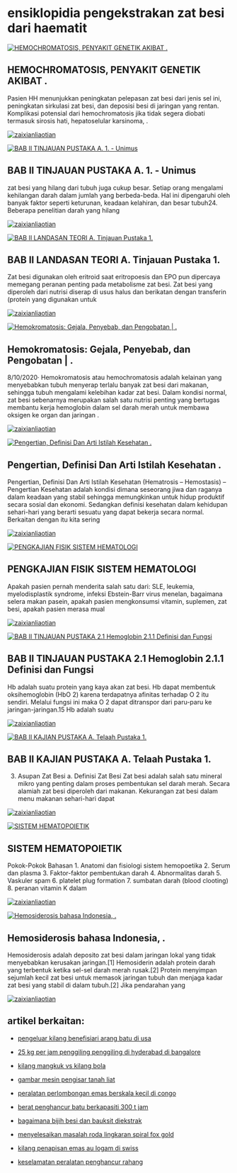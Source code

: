 # ensiklopidia pengekstrakan zat besi dari haematit
<a href="https://mnn.zoosnet.net/LR/Chatpre.aspx?id=MNN94995150&p=https://topgrinding.com/" target="_blank">![HEMOCHROMATOSIS, PENYAKIT GENETIK AKIBAT .](https://github.com/technlg/images/blob/main/32.jpg)</a>
## HEMOCHROMATOSIS, PENYAKIT GENETIK AKIBAT .
Pasien HH menunjukkan peningkatan pelepasan zat besi dari jenis sel ini, peningkatan sirkulasi zat besi, dan deposisi besi di jaringan yang rentan. Komplikasi potensial dari hemochromatosis jika tidak segera diobati termasuk sirosis hati, hepatoselular karsinoma, .
<a href="https://mnn.zoosnet.net/LR/Chatpre.aspx?id=MNN94995150&p=https://topgrinding.com/" target="_blank"><img src="https://github.com/technlg/images/raw/main/chat11.jpg" alt="zaixianliaotian"/></a><a href="//whatsapp.shibangsoft.com/WhatsApp.php" ><img src="https://github.com/technlg/images/raw/main/chat11.png" alt=""></a>
<a href="https://mnn.zoosnet.net/LR/Chatpre.aspx?id=MNN94995150&p=https://topgrinding.com/" target="_blank">![BAB II TINJAUAN PUSTAKA A. 1. - Unimus](https://github.com/technlg/images/blob/main/33.jpg)</a>
## BAB II TINJAUAN PUSTAKA A. 1. - Unimus
zat besi yang hilang dari tubuh juga cukup besar. Setiap orang mengalami kehilangan darah dalam jumlah yang berbeda-beda. Hal ini dipengaruhi oleh banyak faktor seperti keturunan, keadaan kelahiran, dan besar tubuh24. Beberapa penelitian darah yang hilang 
<a href="https://mnn.zoosnet.net/LR/Chatpre.aspx?id=MNN94995150&p=https://topgrinding.com/" target="_blank"><img src="https://github.com/technlg/images/raw/main/chat11.jpg" alt="zaixianliaotian"/></a><a href="//whatsapp.shibangsoft.com/WhatsApp.php" ><img src="https://github.com/technlg/images/raw/main/chat11.png" alt=""></a>
<a href="https://mnn.zoosnet.net/LR/Chatpre.aspx?id=MNN94995150&p=https://topgrinding.com/" target="_blank">![BAB II LANDASAN TEORI A. Tinjauan Pustaka 1.](https://github.com/technlg/images/blob/main/59.jpg)</a>
## BAB II LANDASAN TEORI A. Tinjauan Pustaka 1.
Zat besi digunakan oleh eritroid saat eritropoesis dan EPO pun dipercaya memegang peranan penting pada metabolisme zat besi. Zat besi yang diperoleh dari nutrisi diserap di usus halus dan berikatan dengan transferin (protein yang digunakan untuk
<a href="https://mnn.zoosnet.net/LR/Chatpre.aspx?id=MNN94995150&p=https://topgrinding.com/" target="_blank"><img src="https://github.com/technlg/images/raw/main/chat11.jpg" alt="zaixianliaotian"/></a><a href="//whatsapp.shibangsoft.com/WhatsApp.php" ><img src="https://github.com/technlg/images/raw/main/chat11.png" alt=""></a>
<a href="https://mnn.zoosnet.net/LR/Chatpre.aspx?id=MNN94995150&p=https://topgrinding.com/" target="_blank">![Hemokromatosis: Gejala, Penyebab, dan Pengobatan | .](https://github.com/technlg/images/blob/main/12.jpg)</a>
## Hemokromatosis: Gejala, Penyebab, dan Pengobatan | .
8/10/2020· Hemokromatosis atau hemochromatosis adalah kelainan yang menyebabkan tubuh menyerap terlalu banyak zat besi dari makanan, sehingga tubuh mengalami kelebihan kadar zat besi. Dalam kondisi normal, zat besi sebenarnya merupakan salah satu nutrisi penting yang bertugas membantu kerja hemoglobin dalam sel darah merah untuk membawa oksigen ke organ dan jaringan .
<a href="https://mnn.zoosnet.net/LR/Chatpre.aspx?id=MNN94995150&p=https://topgrinding.com/" target="_blank"><img src="https://github.com/technlg/images/raw/main/chat11.jpg" alt="zaixianliaotian"/></a><a href="//whatsapp.shibangsoft.com/WhatsApp.php" ><img src="https://github.com/technlg/images/raw/main/chat11.png" alt=""></a>
<a href="https://mnn.zoosnet.net/LR/Chatpre.aspx?id=MNN94995150&p=https://topgrinding.com/" target="_blank">![Pengertian, Definisi Dan Arti Istilah Kesehatan .](https://github.com/technlg/images/blob/main/42.jpg)</a>
## Pengertian, Definisi Dan Arti Istilah Kesehatan .
Pengertian, Definisi Dan Arti Istilah Kesehatan (Hematrosis – Hemostasis) – Pengertian Kesehatan adalah kondisi dimana seseorang jiwa dan raganya dalam keadaan yang stabil sehingga memungkinkan untuk hidup produktif secara sosial dan ekonomi. Sedangkan definisi kesehatan dalam kehidupan sehari-hari yang berarti sesuatu yang dapat bekerja secara normal. Berkaitan dengan itu kita sering 
<a href="https://mnn.zoosnet.net/LR/Chatpre.aspx?id=MNN94995150&p=https://topgrinding.com/" target="_blank"><img src="https://github.com/technlg/images/raw/main/chat11.jpg" alt="zaixianliaotian"/></a><a href="//whatsapp.shibangsoft.com/WhatsApp.php" ><img src="https://github.com/technlg/images/raw/main/chat11.png" alt=""></a>
<a href="https://mnn.zoosnet.net/LR/Chatpre.aspx?id=MNN94995150&p=https://topgrinding.com/" target="_blank">![PENGKAJIAN FISIK SISTEM HEMATOLOGI](https://github.com/technlg/images/blob/main/9.jpg)</a>
## PENGKAJIAN FISIK SISTEM HEMATOLOGI
Apakah pasien pernah menderita salah satu dari: SLE, leukemia, myelodisplastik syndrome, infeksi Ebstein-Barr virus  menelan, bagaimana selera makan pasein, apakah pasien mengkonsumsi vitamin, suplemen, zat besi, apakah pasien merasa mual 
<a href="https://mnn.zoosnet.net/LR/Chatpre.aspx?id=MNN94995150&p=https://topgrinding.com/" target="_blank"><img src="https://github.com/technlg/images/raw/main/chat11.jpg" alt="zaixianliaotian"/></a><a href="//whatsapp.shibangsoft.com/WhatsApp.php" ><img src="https://github.com/technlg/images/raw/main/chat11.png" alt=""></a>
<a href="https://mnn.zoosnet.net/LR/Chatpre.aspx?id=MNN94995150&p=https://topgrinding.com/" target="_blank">![BAB II TINJAUAN PUSTAKA 2.1 Hemoglobin 2.1.1 Definisi dan Fungsi](https://github.com/technlg/images/blob/main/55.jpg)</a>
## BAB II TINJAUAN PUSTAKA 2.1 Hemoglobin 2.1.1 Definisi dan Fungsi
Hb adalah suatu protein yang kaya akan zat besi. Hb dapat membentuk oksihemoglobin (HbO 2) karena terdapatnya afinitas terhadap O 2 itu sendiri. Melalui fungsi ini maka O 2 dapat ditranspor dari paru-paru ke jaringan-jaringan.15 Hb adalah suatu
<a href="https://mnn.zoosnet.net/LR/Chatpre.aspx?id=MNN94995150&p=https://topgrinding.com/" target="_blank"><img src="https://github.com/technlg/images/raw/main/chat11.jpg" alt="zaixianliaotian"/></a><a href="//whatsapp.shibangsoft.com/WhatsApp.php" ><img src="https://github.com/technlg/images/raw/main/chat11.png" alt=""></a>
<a href="https://mnn.zoosnet.net/LR/Chatpre.aspx?id=MNN94995150&p=https://topgrinding.com/" target="_blank">![BAB II KAJIAN PUSTAKA A. Telaah Pustaka 1.](https://github.com/technlg/images/blob/main/21.jpg)</a>
## BAB II KAJIAN PUSTAKA A. Telaah Pustaka 1.
3. Asupan Zat Besi a. Definisi Zat Besi Zat besi adalah salah satu mineral mikro yang penting dalam proses pembentukan sel darah merah. Secara alamiah zat besi diperoleh dari makanan. Kekurangan zat besi dalam menu makanan sehari-hari dapat
<a href="https://mnn.zoosnet.net/LR/Chatpre.aspx?id=MNN94995150&p=https://topgrinding.com/" target="_blank"><img src="https://github.com/technlg/images/raw/main/chat11.jpg" alt="zaixianliaotian"/></a><a href="//whatsapp.shibangsoft.com/WhatsApp.php" ><img src="https://github.com/technlg/images/raw/main/chat11.png" alt=""></a>
<a href="https://mnn.zoosnet.net/LR/Chatpre.aspx?id=MNN94995150&p=https://topgrinding.com/" target="_blank">![SISTEM HEMATOPOIETIK](https://github.com/technlg/images/blob/main/39.jpg)</a>
## SISTEM HEMATOPOIETIK
Pokok-Pokok Bahasan 1. Anatomi dan fisiologi sistem hemopoetika 2. Serum dan plasma 3. Faktor-faktor pembentukan darah 4. Abnormalitas darah 5. Vaskuler spam 6. platelet plug formation 7. sumbatan darah (blood clooting) 8. peranan vitamin K dalam
<a href="https://mnn.zoosnet.net/LR/Chatpre.aspx?id=MNN94995150&p=https://topgrinding.com/" target="_blank"><img src="https://github.com/technlg/images/raw/main/chat11.jpg" alt="zaixianliaotian"/></a><a href="//whatsapp.shibangsoft.com/WhatsApp.php" ><img src="https://github.com/technlg/images/raw/main/chat11.png" alt=""></a>
<a href="https://mnn.zoosnet.net/LR/Chatpre.aspx?id=MNN94995150&p=https://topgrinding.com/" target="_blank">![Hemosiderosis bahasa Indonesia, .](https://github.com/technlg/images/blob/main/59.jpg)</a>
## Hemosiderosis bahasa Indonesia, .
Hemosiderosis adalah deposito zat besi dalam jaringan lokal yang tidak menyebabkan kerusakan jaringan.[1] Hemosiderin adalah protein darah yang terbentuk ketika sel-sel darah merah rusak.[2] Protein menyimpan sejumlah kecil zat besi untuk memasok jaringan tubuh dan menjaga kadar zat besi yang stabil di dalam tubuh.[2] Jika pendarahan yang 
<a href="https://mnn.zoosnet.net/LR/Chatpre.aspx?id=MNN94995150&p=https://topgrinding.com/" target="_blank"><img src="https://github.com/technlg/images/raw/main/chat11.jpg" alt="zaixianliaotian"/></a><a href="//whatsapp.shibangsoft.com/WhatsApp.php" ><img src="https://github.com/technlg/images/raw/main/chat11.png" alt=""></a>
## artikel berkaitan:
* [pengeluar kilang benefisiari arang batu di usa](pengeluar%20kilang%20benefisiari%20arang%20batu%20di%20usa.md)
* [25 kg per jam penggiling penggiling di hyderabad di bangalore](25%20kg%20per%20jam%20penggiling%20penggiling%20di%20hyderabad%20di%20bangalore.md)
* [kilang mangkuk vs kilang bola](kilang%20mangkuk%20vs%20kilang%20bola.md)
* [gambar mesin pengisar tanah liat](gambar%20mesin%20pengisar%20tanah%20liat.md)
* [peralatan perlombongan emas berskala kecil di congo](peralatan%20perlombongan%20emas%20berskala%20kecil%20di%20congo.md)
* [berat penghancur batu berkapasiti 300 t jam](berat%20penghancur%20batu%20berkapasiti%20300%20t%20jam.md)
* [bagaimana bijih besi dan bauksit diekstrak](bagaimana%20bijih%20besi%20dan%20bauksit%20diekstrak.md)
* [menyelesaikan masalah roda lingkaran spiral fox gold](menyelesaikan%20masalah%20roda%20lingkaran%20spiral%20fox%20gold.md)
* [kilang penapisan emas au logam di swiss](kilang%20penapisan%20emas%20au%20logam%20di%20swiss.md)
* [keselamatan peralatan penghancur rahang](keselamatan%20peralatan%20penghancur%20rahang.md)
